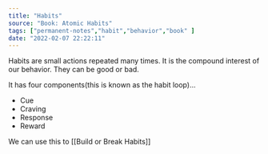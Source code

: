 ```yaml
---
title: "Habits"
source: "Book: Atomic Habits"
tags: ["permanent-notes","habit","behavior","book" ]
date: "2022-02-07 22:22:11"
---
```


Habits are small actions repeated many times. It is the compound interest of our behavior. They can be good or bad.

It has four components(this is known as the habit loop)...

- Cue
- Craving
- Response
- Reward

We can use this to [[Build or Break Habits]]
